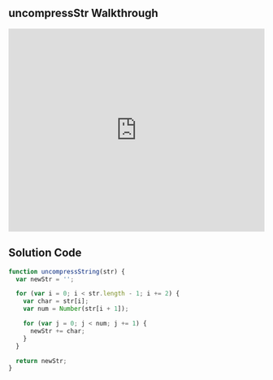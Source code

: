 ## uncompressStr Walkthrough

<iframe src="https://player.vimeo.com/video/214575553" width="100%" height="400" frameborder="0" webkitallowfullscreen mozallowfullscreen allowfullscreen></iframe>

## Solution Code

```js
function uncompressString(str) {
  var newStr = '';

  for (var i = 0; i < str.length - 1; i += 2) {
    var char = str[i];
    var num = Number(str[i + 1]);

    for (var j = 0; j < num; j += 1) {
      newStr += char;
    }
  }

  return newStr;
}
```
